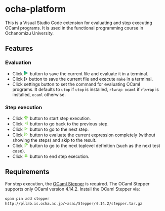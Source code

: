 # ocha-platform

This is a Visual Studio Code extension for evaluating and step
executing OCaml programs.  It is used in the functional programming
course in Ochanomizu University.

## Features

### Evaluation
- Click <img src="media/resume.png" width="15px"> button to save the
  current file and evaluate it in a terminal.
- Click ▷ button to save the current
  file and execute `make` in a terminal.
- Click settings button to set the
  command for evaluating OCaml programs.  It defaults to `utop` if
  `utop` is installed, `rlwrap ocaml` if `rlwrap` is installed,
  `ocaml` otherwise.

### Step execution
- Click <img src="media/start.png" width="15px"> button to start step
  execution.
- Click <img src="media/prev.png" width="15px"> button to go back to the
  previous step.
- Click <img src="media/next.png" width="15px"> button to go to the next
  step.
- Click <img src="media/skip.png" width="15px"> button to evaluate the
  current expression completely (without showing the steps) and skip to
  the result.
- Click <img src="media/forward.png" width="15px"> button to go to the
  next toplevel definition (such as the next test case).
- Click <img src="media/end.png" width="15px"> button to end step
  execution.

## Requirements

For step execution, the
[OCaml Stepper](http://pllab.is.ocha.ac.jp/~asai/Stepper/)
is required.  The OCaml Stepper supports only OCaml version 4.14.2.
Install the OCaml Stepper via:
```
opam pin add stepper http://pllab.is.ocha.ac.jp/~asai/Stepper/4.14.2/stepper.tar.gz
```

<!-- ## Known Issues

Calling out known issues can help limit users opening duplicate issues against your extension. -->

<!-- ## Following extension guidelines

Ensure that you've read through the extensions guidelines and follow the best practices for creating your extension.

* [Extension Guidelines](https://code.visualstudio.com/api/references/extension-guidelines)

## Working with Markdown

You can author your README using Visual Studio Code. Here are some useful editor keyboard shortcuts:

* Split the editor (`Cmd+\` on macOS or `Ctrl+\` on Windows and Linux).
* Toggle preview (`Shift+Cmd+V` on macOS or `Shift+Ctrl+V` on Windows and Linux).
* Press `Ctrl+Space` (Windows, Linux, macOS) to see a list of Markdown snippets.

## For more information

* [Visual Studio Code's Markdown Support](http://code.visualstudio.com/docs/languages/markdown)
* [Markdown Syntax Reference](https://help.github.com/articles/markdown-basics/)

**Enjoy!** -->
